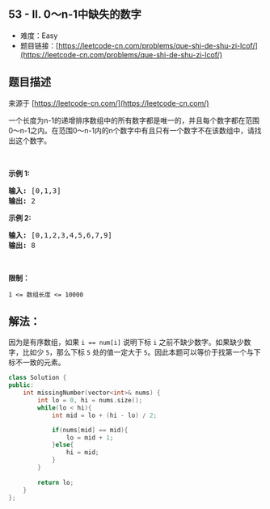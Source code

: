 ## 53 - II. 0～n-1中缺失的数字

- 难度：Easy
- 题目链接：[https://leetcode-cn.com/problems/que-shi-de-shu-zi-lcof/](https://leetcode-cn.com/problems/que-shi-de-shu-zi-lcof/)


## 题目描述

来源于 [https://leetcode-cn.com/](https://leetcode-cn.com/)

<p>一个长度为n-1的递增排序数组中的所有数字都是唯一的，并且每个数字都在范围0～n-1之内。在范围0～n-1内的n个数字中有且只有一个数字不在该数组中，请找出这个数字。</p>

<p>&nbsp;</p>

<p><strong>示例 1:</strong></p>

<pre><strong>输入:</strong> [0,1,3]
<strong>输出:</strong> 2
</pre>

<p><strong>示例&nbsp;2:</strong></p>

<pre><strong>输入:</strong> [0,1,2,3,4,5,6,7,9]
<strong>输出:</strong> 8</pre>

<p>&nbsp;</p>

<p><strong>限制：</strong></p>

<p><code>1 &lt;= 数组长度 &lt;= 10000</code></p>


## 解法：

因为是有序数组，如果 `i == num[i]` 说明下标 `i` 之前不缺少数字。如果缺少数字，比如少 `5`，那么下标 `5` 处的值一定大于 `5`。因此本题可以等价于找第一个与下标不一致的元素。

```c++
class Solution {
public:
    int missingNumber(vector<int>& nums) {
        int lo = 0, hi = nums.size();
        while(lo < hi){
            int mid = lo + (hi - lo) / 2;

            if(nums[mid] == mid){
                lo = mid + 1;
            }else{
                hi = mid;
            }
        }
        
        return lo;
    }
};
```